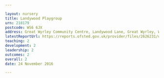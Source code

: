 ```yaml
---

layout: nursery
title: Landywood Playgroup
urn: 218179
postcode: WS6 6JX
address: Great Wyrley Community Centre, Landywood Lane, Great Wyrley, Walsall, West Midlands, WS6 6JX
latestReportUrl: https://reports.ofsted.gov.uk/provider/files/2626231/urn/218179.pdf
teaching: 2
development: 2
leadership: 2
outcomes: 2
overall: 2
date: 24 November 2016

---
```

